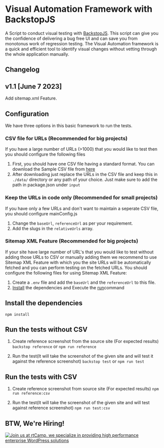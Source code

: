 # Visual Automation Framework with BackstopJS
A Script to conduct visual testing with [BackstopJS](https://github.com/garris/BackstopJS). This script can give you the confidence of delivering a bug free UI and can save you from monotonus work of regression testing. The Visual Automation framework is a quick and efficient tool to identify visual changes without vetting through the whole application manually. 


## Changelog
## v1.1 [June 7 2023]
Add sitemap.xml Feature.

## Configuration

We have three options in this basic framework to run the tests. 

### CSV file for URLs (Recommended for big projects)
If you have a large number of URLs (>1000) that you would like to test then you should configure the following files
1. First, you should have one CSV file having a standard format. You can download the Sample CSV file from [here](https://drive.google.com/file/d/1Jw4EjXcY4yWTghEePDJ1cnT0d1rwGrbQ/view)
2. After downloading just replace the URLs in the CSV file and keep this in `./data/` directory or any path of your choice. Just make sure to add the path in package.json under `input`

### Keep the URLs in code only (Recommended for small projects)
If you have only a few URLs and don't want to maintain a seperate CSV file, you should configure mainConfig.js
1. Change the `baseUrl`, `referenceUrl` as per your requirement.  
2. Add the slugs in the `relativeUrls` array. 

### Sitemap XML Feature (Recommended for big projects)
If your site have large number of URL's that you would like to test without adding those URLs to CSV or manually adding them we recommend to use Sitemap XML Feature with which you the site URLs will be automatically fetched and you can perform testing on the fetched URLs. You should configure the following files for using Sitemap XML Feature:
1. Create a `.env` file and add the `baseUrl` and the `referenceUrl` to this file.
2. [Install](#install-the-dependencies) the dependencies and Execute the [run](#Run-the-tests-without-CSV)command


## Install the dependencies
`npm install`


## Run the tests without CSV
1. Create reference screenshot from the source site (For expected results)
`backstop reference` or `npm run reference` 

2. Run the test(It will take the screenshot of the given site and will test it against the reference screenshot)
`backstop test` or `npm run test`

## Run the tests with CSV
1. Create reference screenshot from source site (For expected results)
 `npm run reference:csv` 

2. Run the test(It will take the screenshot of the given site and will test against reference screenshot)
 `npm run test:csv`

## BTW, We're Hiring!

<a href="https://rtcamp.com/"><img src="https://rtcamp.com/wp-content/uploads/sites/2/2019/04/github-banner@2x.png" alt="Join us at rtCamp, we specialize in providing high performance enterprise WordPress solutions"></a>

